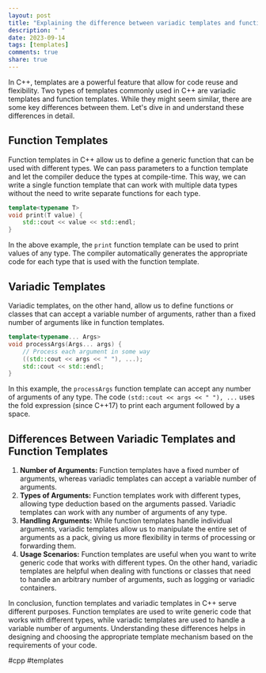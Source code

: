 ```yaml
---
layout: post
title: "Explaining the difference between variadic templates and function templates in C++"
description: " "
date: 2023-09-14
tags: [templates]
comments: true
share: true
---
```


In C++, templates are a powerful feature that allow for code reuse and flexibility. Two types of templates commonly used in C++ are variadic templates and function templates. While they might seem similar, there are some key differences between them. Let's dive in and understand these differences in detail.

## Function Templates
Function templates in C++ allow us to define a generic function that can be used with different types. We can pass parameters to a function template and let the compiler deduce the types at compile-time. This way, we can write a single function template that can work with multiple data types without the need to write separate functions for each type.

```cpp
template<typename T>
void print(T value) {
    std::cout << value << std::endl;
}
```

In the above example, the `print` function template can be used to print values of any type. The compiler automatically generates the appropriate code for each type that is used with the function template.

## Variadic Templates
Variadic templates, on the other hand, allow us to define functions or classes that can accept a variable number of arguments, rather than a fixed number of arguments like in function templates.

```cpp
template<typename... Args>
void processArgs(Args... args) {
    // Process each argument in some way
    ((std::cout << args << " "), ...);
    std::cout << std::endl;
}
```

In this example, the `processArgs` function template can accept any number of arguments of any type. The code `(std::cout << args << " "), ...` uses the fold expression (since C++17) to print each argument followed by a space.

## Differences Between Variadic Templates and Function Templates
1. **Number of Arguments:** Function templates have a fixed number of arguments, whereas variadic templates can accept a variable number of arguments.
2. **Types of Arguments:** Function templates work with different types, allowing type deduction based on the arguments passed. Variadic templates can work with any number of arguments of any type.
3. **Handling Arguments:** While function templates handle individual arguments, variadic templates allow us to manipulate the entire set of arguments as a pack, giving us more flexibility in terms of processing or forwarding them.
4. **Usage Scenarios:** Function templates are useful when you want to write generic code that works with different types. On the other hand, variadic templates are helpful when dealing with functions or classes that need to handle an arbitrary number of arguments, such as logging or variadic containers.

In conclusion, function templates and variadic templates in C++ serve different purposes. Function templates are used to write generic code that works with different types, while variadic templates are used to handle a variable number of arguments. Understanding these differences helps in designing and choosing the appropriate template mechanism based on the requirements of your code.

#cpp #templates